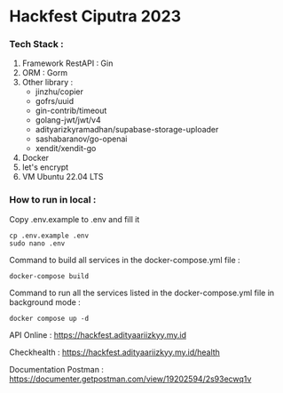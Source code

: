 # Hackfest Ciputra 2023

### Tech Stack :
1. Framework RestAPI : Gin
2. ORM : Gorm
3. Other library :
   - jinzhu/copier
   - gofrs/uuid
   - gin-contrib/timeout
   - golang-jwt/jwt/v4
   - adityarizkyramadhan/supabase-storage-uploader
   - sashabaranov/go-openai
   - xendit/xendit-go
4. Docker
5. let's encrypt
6. VM Ubuntu 22.04 LTS


### How to run in local :

Copy .env.example to .env and fill it
```
cp .env.example .env
sudo nano .env
```

Command to build all services in the docker-compose.yml file :
```
docker-compose build
```

Command to run all the services listed in the docker-compose.yml file in background mode :
```
docker compose up -d
```

API Online : https://hackfest.adityaariizkyy.my.id

Checkhealth : https://hackfest.adityaariizkyy.my.id/health

Documentation Postman : https://documenter.getpostman.com/view/19202594/2s93ecwq1v

